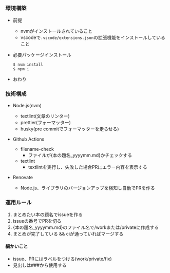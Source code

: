 ### 環境構築

- 前提
  - nvmがインストールされていること
  - vscodeで`.vscode/extensions.json`の拡張機能をインストールしていること

- 必要パッケージインストール

  ```
  $ nvm install
  $ npm i
  ```

- おわり

### 技術構成

- Node.js(nvm)
  - textlint(文章のリンター)
  - prettier(フォーマッター)
  - husky(pre commitでフォーマッターを走らせる)

- Github Actions
  - filename-check
    - ファイルが{本の題名\_yyyymm.md}かチェックする
  - textlint
    - textlintを実行し、失敗した場合PRにエラー内容を表示する

- Renovate
  - Node.js、ライブラリのバージョンアップを検知し自動でPRを作る

### 運用ルール

1. まとめたい本の題名でissueを作る
1. issueの番号でPRを切る
1. {本の題名\_yyyymm.md}のファイル名で/workまたは/privateに作成する
1. まとめが完了している && ciが通っていればマージする

#### 細かいこと

- issue、PRにはラベルをつける(work/private/fix)
- 見出しは###から使用する
